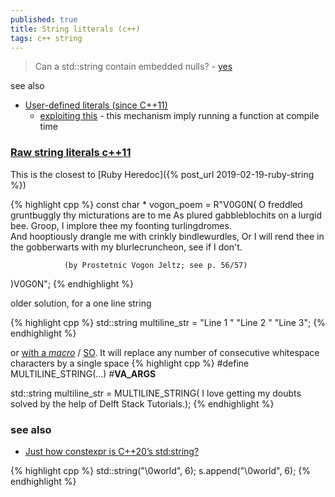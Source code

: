 ```yaml
---
published: true
title: String litterals (c++)
tags: c++ string
---
```

> Can a std::string contain embedded nulls? - [yes](https://stackoverflow.com/questions/2845769/can-a-stdstring-contain-embedded-nulls)

see also
- [User-defined literals (since C++11)](https://en.cppreference.com/w/cpp/language/user_literal.html)
	- [exploiting this](https://youtu.be/ejbTKtgSZI0?si=kxHDUbl-Ygs3UVr8&t=2372) - this mechanism imply running a function at compile time

### [Raw string literals c++11](https://stackoverflow.com/a/5460235/51386)

This is the closest to [Ruby Heredoc]({% post_url 2019-02-19-ruby-string %})

{% highlight cpp %}
const char * vogon_poem = R"V0G0N(
             O freddled gruntbuggly thy micturations are to me
                 As plured gabbleblochits on a lurgid bee.
              Groop, I implore thee my foonting turlingdromes.   
           And hooptiously drangle me with crinkly bindlewurdles,
Or I will rend thee in the gobberwarts with my blurlecruncheon, see if I don't.

                (by Prostetnic Vogon Jeltz; see p. 56/57)
)V0G0N";
{% endhighlight %}

older solution, for a one line string

{% highlight cpp %}
std::string multiline_str =
    "Line 1 "
    "Line 2 "
    "Line 3";
{% endhighlight %}

or [with a _macro_](https://www.delftstack.com/howto/cpp/cpp-multiline-string-cpp/) / [SO](https://stackoverflow.com/a/14293615/51386). It will replace any number of consecutive whitespace characters by a single space
{% highlight cpp %}
#define MULTILINE_STRING(...) #__VA_ARGS__

 std::string multiline_str = MULTILINE_STRING(
      I love getting my doubts solved 
      by the help of Delft Stack Tutorials.);
{% endhighlight %}

### see also
- [	Just how constexpr is C++20’s std:string?](https://news.ycombinator.com/item?id=37431425)

{% highlight cpp %}
std::string("\0world", 6);
s.append("\0world", 6);
{% endhighlight %}
